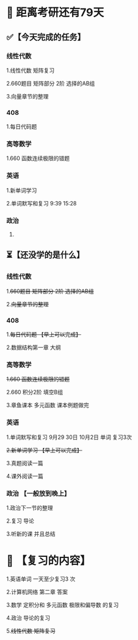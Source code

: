 # 📅 距离考研还有79天

## ✅【今天完成的任务】

### 线性代数

1.线性代数 矩阵复习

2.660题目 矩阵部分 2阶 选择的AB组 

3.向量章节的整理

### 408

1.每日代码题

### 高等数学

1.660 函数连续极限的错题

### 英语

1.新单词学习

2.单词默写和复习 9:39 15:28 

### 政治

1.

## ⏳【还没学的是什么】

### 线性代数

1.~~660题目 矩阵部分 2阶 选择的AB组~~ 

2.~~向量章节的整理~~

### 408

1.~~每日代码题 【早上可以完成】~~

2.数据结构第一章 大纲

### 高等数学

~~1.660 函数连续极限的错题~~

2.660 积分2阶 填空B组 

3.章鱼课本 多元函数 课本例题做完

### 英语

1.单词默写和复习 9月29 30日 10月2日 单词 复习3次

~~2.新单词学习 【早上可以完成】~~ 

3.真题阅读一篇

4.课外阅读一篇

### 政治 【一般放到晚上】

1.政治下一节的整理

2.复习 导论

3.听新的课 并且总结

# 🔄 【复习的内容】

1.英语单词 一天至少复习3 次 

2.计算机网络 第二章 答案

3.数学 定积分和 多元函数 极限和偏导数 的复习

4.政治 导论的复习

5.~~线性代数 矩阵复习~~